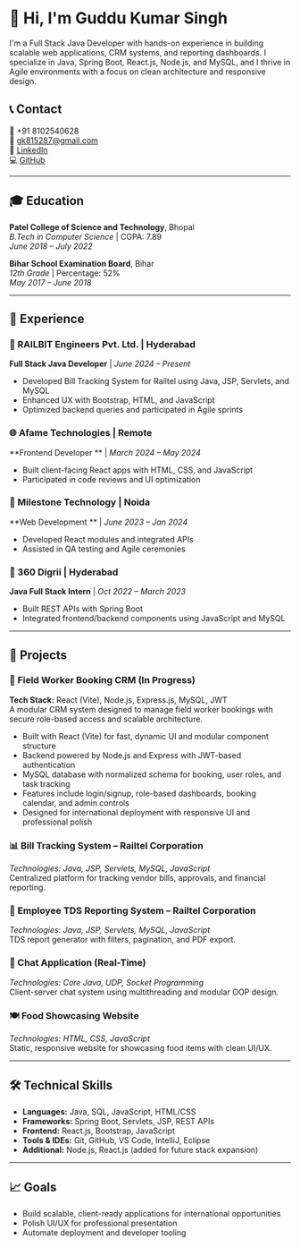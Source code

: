# 👋 Hi, I'm Guddu Kumar Singh

I'm a Full Stack Java Developer with hands-on experience in building scalable web applications, CRM systems, and reporting dashboards. I specialize in Java, Spring Boot, React.js, Node.js, and MySQL, and I thrive in Agile environments with a focus on clean architecture and responsive design.

## 📞 Contact
📱 +91 8102540628  
📧 gk815287@gmail.com  
🔗 [LinkedIn](https://linkedin.com/in/guddukumarsingh1)  
💻 [GitHub](https://github.com/guddurailbit)

---

## 🎓 Education

**Patel College of Science and Technology**, Bhopal  
_B.Tech in Computer Science_ | CGPA: 7.89  
_June 2018 – July 2022_

**Bihar School Examination Board**, Bihar  
_12th Grade_ | Percentage: 52%  
_May 2017 – June 2018_

---

## 💼 Experience

### 🚀 RAILBIT Engineers Pvt. Ltd. | Hyderabad  
**Full Stack Java Developer** | _June 2024 – Present_  
- Developed Bill Tracking System for Railtel using Java, JSP, Servlets, and MySQL  
- Enhanced UX with Bootstrap, HTML, and JavaScript  
- Optimized backend queries and participated in Agile sprints

### 🌐 Afame Technologies | Remote  
**Frontend Developer ** | _March 2024 – May 2024_  
- Built client-facing React apps with HTML, CSS, and JavaScript  
- Participated in code reviews and UI optimization

### 🧪 Milestone Technology | Noida  
**Web Development ** | _June 2023 – Jan 2024_  
- Developed React modules and integrated APIs  
- Assisted in QA testing and Agile ceremonies

### 🧱 360 Digrii | Hyderabad  
**Java Full Stack Intern** | _Oct 2022 – March 2023_  
- Built REST APIs with Spring Boot  
- Integrated frontend/backend components using JavaScript and MySQL

---

## 🧩 Projects

### 🔧 Field Worker Booking CRM (In Progress)  
**Tech Stack:** React (Vite), Node.js, Express.js, MySQL, JWT  
A modular CRM system designed to manage field worker bookings with secure role-based access and scalable architecture.  
- Built with React (Vite) for fast, dynamic UI and modular component structure  
- Backend powered by Node.js and Express with JWT-based authentication  
- MySQL database with normalized schema for booking, user roles, and task tracking  
- Features include login/signup, role-based dashboards, booking calendar, and admin controls  
- Designed for international deployment with responsive UI and professional polish

### 📊 Bill Tracking System – Railtel Corporation  
_Technologies: Java, JSP, Servlets, MySQL, JavaScript_  
Centralized platform for tracking vendor bills, approvals, and financial reporting.

### 🧾 Employee TDS Reporting System – Railtel Corporation  
_Technologies: Java, JSP, Servlets, MySQL, JavaScript_  
TDS report generator with filters, pagination, and PDF export.

### 💬 Chat Application (Real-Time)  
_Technologies: Core Java, UDP, Socket Programming_  
Client-server chat system using multithreading and modular OOP design.

### 🍽️ Food Showcasing Website  
_Technologies: HTML, CSS, JavaScript_  
Static, responsive website for showcasing food items with clean UI/UX.

---

## 🛠 Technical Skills

- **Languages:** Java, SQL, JavaScript, HTML/CSS  
- **Frameworks:** Spring Boot, Servlets, JSP, REST APIs  
- **Frontend:** React.js, Bootstrap, JavaScript  
- **Tools & IDEs:** Git, GitHub, VS Code, IntelliJ, Eclipse  
- **Additional:** Node.js, React.js (added for future stack expansion)

---

## 📈 Goals

- Build scalable, client-ready applications for international opportunities  
- Polish UI/UX for professional presentation  
- Automate deployment and developer tooling  

